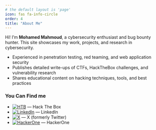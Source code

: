```yaml
---
# the default layout is 'page'
icon: fas fa-info-circle
order: 4
title: "About Me"
---
```

Hi! I’m **Mohamed Mahmoud**, a cybersecurity enthusiast and bug bounty hunter.
This site showcases my work, projects, and research in cybersecurity.

- Experienced in penetration testing, red teaming, and web application security
- Publishes detailed write-ups of CTFs, HackTheBox challenges, and vulnerability research
- Shares educational content on hacking techniques, tools, and best practices

### You Can Find me
- [![HTB](https://img.shields.io/badge/HTB-111927?style=flat&logo=hackthebox&logoColor=9fef00)](https://app.hackthebox.com/profile/748090) — Hack The Box  
- [![LinkedIn](https://img.shields.io/badge/-LinkedIn-0A66C2?style=flat&logo=linkedin&logoColor=white)](https://www.linkedin.com/in/mohamed1mahmoud/) — LinkedIn  
- [![X](https://img.shields.io/badge/-X-1DA1F2?style=flat&logo=twitter&logoColor=white)](https://x.com/mrci0x1) — X (formerly Twitter)  
- [![HackerOne](https://img.shields.io/badge/-HackerOne-0A0A0A?style=flat&logo=hackerone&logoColor=white)](https://hackerone.com/mrci0x1) — HackerOne